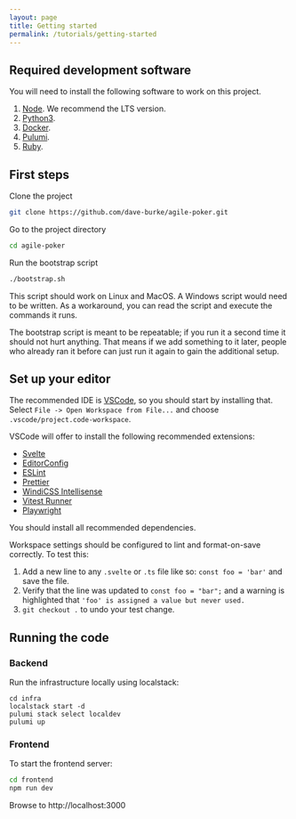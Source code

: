```yaml
---
layout: page
title: Getting started
permalink: /tutorials/getting-started
---
```


## Required development software

You will need to install the following software to work on this project.

<!-- If you update this list, also update bootstrap.sh -->

1. [Node](https://nodejs.org/en/download/). We recommend the LTS version.
1. [Python3](https://www.python.org/downloads/).
1. [Docker](https://docs.docker.com/get-docker/).
1. [Pulumi](https://www.pulumi.com/docs/get-started/install/).
1. [Ruby](https://www.ruby-lang.org/en/downloads/).

## First steps

Clone the project

```bash
git clone https://github.com/dave-burke/agile-poker.git
```

Go to the project directory

```bash
cd agile-poker
```

Run the bootstrap script

```bash
./bootstrap.sh
```

This script should work on Linux and MacOS. A Windows script would need to be
written. As a workaround, you can read the script and execute the commands it
runs.

The bootstrap script is meant to be repeatable; if you run it a second time it
should not hurt anything. That means if we add something to it later, people
who already ran it before can just run it again to gain the additional setup.

## Set up your editor

The recommended IDE is [VSCode](https://code.visualstudio.com/), so you should
start by installing that. Select `File -> Open Workspace from File...` and
choose `.vscode/project.code-workspace`.

VSCode will offer to install the following recommended extensions:

- [Svelte](https://marketplace.visualstudio.com/items?itemName=svelte.svelte-vscode)
- [EditorConfig](https://marketplace.visualstudio.com/items?itemName=editorconfig.editorconfig)
- [ESLint](https://marketplace.visualstudio.com/items?itemName=dbaeumer.vscode-eslint)
- [Prettier](https://marketplace.visualstudio.com/items?itemName=esbenp.prettier-vscode)
- [WindiCSS Intellisense](https://marketplace.visualstudio.com/items?itemName=voorjaar.windicss-intellisense)
- [Vitest Runner](https://marketplace.visualstudio.com/items?itemName=kingwl.vscode-vitest-runner)
- [Playwright](https://marketplace.visualstudio.com/items?itemName=ms-playwright.playwright)

You should install all recommended dependencies.

Workspace settings should be configured to lint and format-on-save correctly. To test this:

1. Add a new line to any `.svelte` or `.ts` file like so: `const foo = 'bar'` and save the file.
2. Verify that the line was updated to `const foo = "bar";` and a warning is highlighted that `'foo' is assigned a value but never used.`
3. `git checkout .` to undo your test change.

## Running the code

### Backend

Run the infrastructure locally using localstack:

```
cd infra
localstack start -d
pulumi stack select localdev
pulumi up
```

### Frontend

To start the frontend server:

```bash
cd frontend
npm run dev
```

Browse to http://localhost:3000
